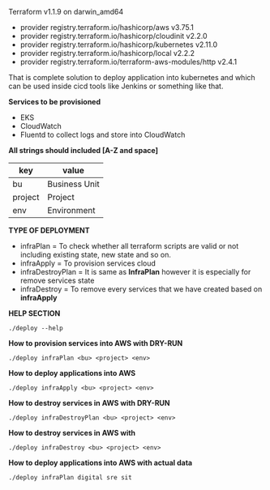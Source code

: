 Terraform v1.1.9
on darwin_amd64
+ provider registry.terraform.io/hashicorp/aws v3.75.1
+ provider registry.terraform.io/hashicorp/cloudinit v2.2.0
+ provider registry.terraform.io/hashicorp/kubernetes v2.11.0
+ provider registry.terraform.io/hashicorp/local v2.2.2
+ provider registry.terraform.io/terraform-aws-modules/http v2.4.1

That is complete solution to deploy application into kubernetes and which can be used inside cicd tools like Jenkins or something like that.

**Services to be provisioned**
- EKS
- CloudWatch
- Fluentd to collect logs and store into CloudWatch

**All strings should included [A-Z and space]**

| key | value |
|--|--|
| bu | Business Unit |
| project | Project |
| env | Environment |

**TYPE OF DEPLOYMENT**
- infraPlan = To check whether all terraform scripts are valid or not including existing state, new state and so on.
- infraApply = To provision services cloud
- infraDestroyPlan = It is same as **InfraPlan** however it is especially for remove services state
- infraDestroy = To remove every services that we have created based on **infraApply**

**HELP SECTION**

    ./deploy --help
    

**How to provision services into AWS with DRY-RUN**

    ./deploy infraPlan <bu> <project> <env>


**How to deploy applications into AWS**

    ./deploy infraApply <bu> <project> <env>
    
    
**How to destroy services in AWS with DRY-RUN**

    ./deploy infraDestroyPlan <bu> <project> <env>
    
    
**How to destroy services in AWS with**

    ./deploy infraDestroy <bu> <project> <env>

**How to deploy applications into AWS with actual data**

    ./deploy infraPlan digital sre sit
